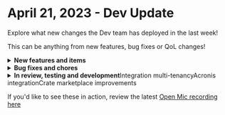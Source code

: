 # April 21, 2023 - Dev Update

Explore what new changes the Dev team has deployed in the last week!

This can be anything from new features, bug fixes or QoL changes!

<details>

<summary><strong>New features and items</strong></summary>

* Ability to filter out and redact task inputs and output from results

</details>

<details>

<summary><strong>Bug fixes and chores</strong></summary>

* Improved EXO proxy error handling
* Added Get Length transform missing param
* Fixed bug where attributes were missing in form list table
* Removed false positive error on SQL database integration
* Fixed a race condition causing workflows ending with multiple webhook receiver tasks causing workflows to get stuck in a running state and never complete
* Fixed Redis Max Number of Clients Reached Errors

</details>

<details>

<summary><strong>In review, testing and development</strong>Integration multi-tenancyAcronis integrationCrate marketplace improvements</summary>



</details>

If you'd like to see these in action, review the latest [Open Mic recording here](../../roc-open-mics/roc-open-mics-north-america/2023-roc-open-mics/april-21st-2023-redacted-and-custom-integrations.md)
